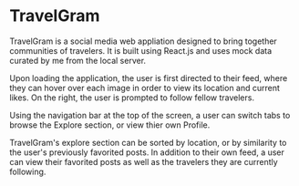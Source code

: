 # TravelGram

TravelGram is a social media web appliation designed to bring together communities of travelers. It is built using React.js and uses mock data curated by me from the local server.

Upon loading the application, the user is first directed to their feed, where they can hover over each image in order to view its location and current likes.
On the right, the user is prompted to follow fellow travelers.

Using the navigation bar at the top of the screen, a user can switch tabs to browse the Explore section, or view thier own Profile.

TravelGram's explore section can be sorted by location, or by similarity to the user's previously favorited posts. In addition to their own feed, a user can 
view their favorited posts as well as the travelers they are currently following. 
